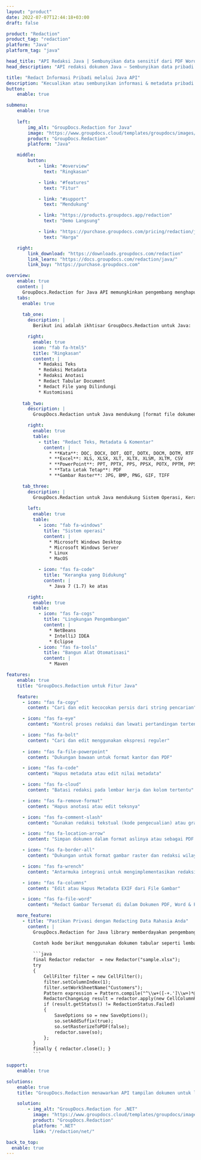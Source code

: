 ```yaml
---
layout: "product"
date: 2022-07-07T12:44:18+03:00
draft: false

product: "Redaction"
product_tag: "redaction"
platform: "Java"
platform_tag: "java"

head_title: "API Redaksi Java | Sembunyikan data sensitif dari PDF Word Excel Image"
head_description: "API redaksi dokumen Java – Sembunyikan data pribadi dari presentasi PDF, Word, Excel, PowerPoint & gambar raster melalui berbagai jenis redaksi."

title: "Redact Informasi Pribadi melalui Java API"
description: "Kecualikan atau sembunyikan informasi & metadata pribadi dari dokumen, lembar kerja, presentasi, PDF, dan file gambar raster menggunakan API redaksi Java."
button:
    enable: true

submenu:
    enable: true
    
    left:
        img_alt: "GroupDocs.Redaction for Java"
        image: "https://www.groupdocs.cloud/templates/groupdocs/images/product-logos/groupdocs-redaction-java.png"
        product: "GroupDocs.Redaction"
        platform: "Java"

    middle:
        button:
            - link: "#overview"
              text: "Ringkasan"

            - link: "#features"
              text: "Fitur"

            - link: "#support"
              text: "Mendukung"

            - link: "https://products.groupdocs.app/redaction"
              text: "Demo Langsung"

            - link: "https://purchase.groupdocs.com/pricing/redaction/java"
              text: "Harga"

    right:
        link_download: "https://downloads.groupdocs.com/redaction"
        link_learn: "https://docs.groupdocs.com/redaction/java/"
        link_buy: "https://purchase.groupdocs.com"

overview:
    enable: true
    content: |
      GroupDocs.Redaction for Java API memungkinkan pengembang menghapus data sensitif dari format file populer seperti Microsoft Word, Excel, PowerPoint, PDF, dan gambar sehingga dapat digunakan dan didistribusikan, namun tetap melindungi informasi rahasia juga. Pustaka redaksi menawarkan antarmuka format-independen tunggal untuk menyunting semua jenis informasi rahasia termasuk nomor jaminan sosial, informasi medis, keuangan, kepemilikan, hukum, atau bahkan detail perdagangan melalui teks, metadata, dan jenis redaksi anotasi. Ini memungkinkan Anda untuk menyimpan dokumen dalam format aslinya dan membuat dokumen PDF yang disanitasi dengan gambar raster dari halaman asli.
    tabs:
      enable: true     
      
      tab_one:
        description: |
          Berikut ini adalah ikhtisar GroupDocs.Redaction untuk Java:

        right:
          enable: true
          icon: "fab fa-html5"
          title: "Ringkasan"
          content: |
            * Redaksi Teks
            * Redaksi Metadata
            * Redaksi Anotasi
            * Redact Tabular Document
            * Redact File yang Dilindungi
            * Kustomisasi
      
      tab_two:
        description: |
          GroupDocs.Redaction untuk Java mendukung [format file dokumen](https://docs.groupdocs.com/redaction/java/supported-document-formats/ berikut):

        right:
          enable: true
          table:
            - title: "Redact Teks, Metadata & Komentar"
              content: |
                * **Kata**: DOC, DOCX, DOT, ODT, DOTX, DOCM, DOTM, RTF
                * **Excel**: XLS, XLSX, XLT, XLTX, XLSM, XLTM, CSV
                * **PowerPoint**: PPT, PPTX, PPS, PPSX, POTX, PPTM, PPSM, POTM
                * **Tata Letak Tetap**: PDF
                * **Gambar Raster**: JPG, BMP, PNG, GIF, TIFF

      tab_three:
        description: |
          GroupDocs.Redaction untuk Java mendukung Sistem Operasi, Kerangka Kerja & Manajer Paket berikut:
        
        left:
          enable: true
          table:
            - icon: "fab fa-windows"
              title: "Sistem operasi"
              content: |
                * Microsoft Windows Desktop
                * Microsoft Windows Server
                * Linux
                * MacOS

            - icon: "fas fa-code"
              title: "Kerangka yang Didukung"
              content: |
                * Java 7 (1.7) ke atas

        right:
          enable: true
          table:
            - icon: "fas fa-cogs"
              title: "Lingkungan Pengembangan"
              content: |
                * NetBeans
                * IntelliJ IDEA
                * Eclipse
            - icon: "fas fa-tools"
              title: "Bangun Alat Otomatisasi"
              content: |
                * Maven

features:
    enable: true
    title: "GroupDocs.Redaction untuk Fitur Java"

    feature:
      - icon: "fas fa-copy"
        content: "Cari dan edit kecocokan persis dari string pencarian"

      - icon: "fas fa-eye"
        content: "Kontrol proses redaksi dan lewati pertandingan tertentu"

      - icon: "fas fa-bolt"
        content: "Cari dan edit menggunakan ekspresi reguler"
      
      - icon: "fas fa-file-powerpoint"
        content: "Dukungan bawaan untuk format kantor dan PDF"

      - icon: "fas fa-code"
        content: "Hapus metadata atau edit nilai metadata"

      - icon: "fas fa-cloud"
        content: "Batasi redaksi pada lembar kerja dan kolom tertentu"

      - icon: "fas fa-remove-format"
        content: "Hapus anotasi atau edit teksnya"

      - icon: "fas fa-comment-slash"
        content: "Gunakan redaksi tekstual (kode pengecualian) atau grafis (persegi panjang berwarna)"

      - icon: "fas fa-location-arrow"
        content: "Simpan dokumen dalam format aslinya atau sebagai PDF dengan gambar raster dari halaman asli"

      - icon: "fas fa-border-all"
        content: "Dukungan untuk format gambar raster dan redaksi wilayah gambar"

      - icon: "fas fa-wrench"
        content: "Antarmuka integrasi untuk mengimplementasikan redaksi dan format khusus"

      - icon: "fas fa-columns"
        content: "Edit atau Hapus Metadata EXIF dari File Gambar"

      - icon: "fas fa-file-word"
        content: "Redact Gambar Tersemat di dalam Dokumen PDF, Word & Presentasi"

    more_feature:
      - title: "Pastikan Privasi dengan Redacting Data Rahasia Anda"
        content: |
          GroupDocs.Redaction for Java library memberdayakan pengembang untuk menyunting teks dan gambar dari dokumen yang didukung dengan menggunakan berbagai jenis redaksi. Untuk menggunakan Redaction API kami sederhana dan mudah.  

          Contoh kode berikut menggunakan dokumen tabular seperti lembar bentang Microsoft Excel di mana ruang lingkup redaksi dapat dibatasi pada lembar kerja dan/atau kolom tertentu. Ini menggunakan filter untuk menyunting kolom kedua dengan email pada lembar kerja "Pelanggan", membiarkan semua email lain tidak tersentuh dalam dokumen.
          
          ```java
          final Redactor redactor  = new Redactor("sample.xlsx");
          try
          {
              CellFilter filter = new CellFilter();
              filter.setColumnIndex(1);
              filter.setWorkSheetName("Customers");
              Pattern expression = Pattern.compile("^\\w+([-+.']\\w+)*@\\w+([-.]\\w+)*\\.\\w+([-.]\\w+)*$");
              RedactorChangeLog result = redactor.apply(new CellColumnRedaction(filter, expression, new ReplacementOptions("[customer email]")));
              if (result.getStatus() != RedactionStatus.Failed)
              {
                  SaveOptions so = new SaveOptions();
                  so.setAddSuffix(true);
                  so.setRasterizeToPDF(false);
                  redactor.save(so);
              };
          }
          finally { redactor.close(); }
          ```

support:
    enable: true

solutions:
    enable: true
    title: "GroupDocs.Redaction menawarkan API tampilan dokumen untuk lingkungan pengembangan populer lainnya"

    solution:
        - img_alt: "GroupDocs.Redaction for .NET"
          image: "https://www.groupdocs.cloud/templates/groupdocs/images/product-logos/groupdocs-redaction-net.png"
          product: "GroupDocs.Redaction"
          platform: ".NET"
          link: "/redaction/net/"

back_to_top:
  enable: true
---
```

